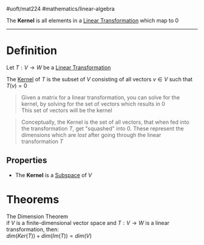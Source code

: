 #uoft/mat224 #mathematics/linear-algebra 

The **Kernel** is all elements in a [Linear Transformation](Linear%20Transformation.md) which map to 0

---
# Definition

Let $T: V \rightarrow W$ be a [Linear Transformation](Linear%20Transformation.md)

The [Kernel](.md) of $T$ is the subset of $V$ consisting of all vectors $v\in V$ such that $T(v)=0$ 

>Given a matrix for a linear transformation, you can solve for the kernel, by solving for the set of vectors which results in 0  
	This set of vectors will be the kernel

> Conceptually, the Kernel is the set of all vectors, that when fed into the transformation $T$, get "squashed" into 0. These represent the dimensions which are *lost* after going through the linear transformation $T$
## Properties
- The **Kernel** is a [Subspace](Subspace.md) of $V$

# Theorems
The Dimension Theorem  
	if $V$ is a finite-dimensional vector space and $T:V\rightarrow W$ is a linear transformation, then:  
		$dim(Ker(T))+dim(Im(T))=dim(V)$